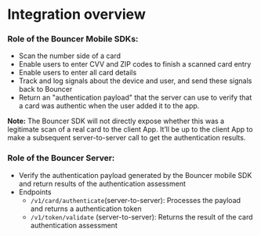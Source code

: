 # Integration overview

### Role of the **Bouncer Mobile SDKs:**

* Scan the number side of a card
* Enable users to enter CVV and ZIP codes to finish a scanned card entry
* Enable users to enter all card details
* Track and log signals about the device and user, and send these signals back to Bouncer
* Return an "authentication payload" that the server can use to verify that a card was authentic when the user added it to the app.

**Note:** The Bouncer SDK will not directly expose whether this was a legitimate scan of a real card to the client App. It’ll be up to the client App to make a subsequent server-to-server call to get the authentication results.

### **Role of the Bouncer Server:**

* Verify the authentication payload generated by the Bouncer mobile SDK and return results of the authentication assessment
* Endpoints
  * `/v1/card/authenticate`\(server-to-server\): Processes the payload and returns a authentication token
  * `/v1/token/validate` \(server-to-server\): Returns the result of the card authentication assessment

